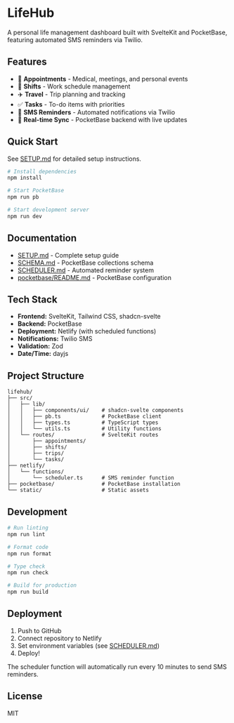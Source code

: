 # LifeHub

A personal life management dashboard built with SvelteKit and PocketBase, featuring automated SMS reminders via Twilio.

## Features

- 📅 **Appointments** - Medical, meetings, and personal events
- 💼 **Shifts** - Work schedule management
- ✈️ **Travel** - Trip planning and tracking
- ✅ **Tasks** - To-do items with priorities
- 📱 **SMS Reminders** - Automated notifications via Twilio
- 🔄 **Real-time Sync** - PocketBase backend with live updates

## Quick Start

See [SETUP.md](./SETUP.md) for detailed setup instructions.

```bash
# Install dependencies
npm install

# Start PocketBase
npm run pb

# Start development server
npm run dev
```

## Documentation

- [SETUP.md](./SETUP.md) - Complete setup guide
- [SCHEMA.md](./SCHEMA.md) - PocketBase collections schema
- [SCHEDULER.md](./SCHEDULER.md) - Automated reminder system
- [pocketbase/README.md](./pocketbase/README.md) - PocketBase configuration

## Tech Stack

- **Frontend:** SvelteKit, Tailwind CSS, shadcn-svelte
- **Backend:** PocketBase
- **Deployment:** Netlify (with scheduled functions)
- **Notifications:** Twilio SMS
- **Validation:** Zod
- **Date/Time:** dayjs

## Project Structure

```
lifehub/
├── src/
│   ├── lib/
│   │   ├── components/ui/    # shadcn-svelte components
│   │   ├── pb.ts             # PocketBase client
│   │   ├── types.ts          # TypeScript types
│   │   └── utils.ts          # Utility functions
│   └── routes/               # SvelteKit routes
│       ├── appointments/
│       ├── shifts/
│       ├── trips/
│       └── tasks/
├── netlify/
│   └── functions/
│       └── scheduler.ts      # SMS reminder function
├── pocketbase/               # PocketBase installation
└── static/                   # Static assets
```

## Development

```bash
# Run linting
npm run lint

# Format code
npm run format

# Type check
npm run check

# Build for production
npm run build
```

## Deployment

1. Push to GitHub
2. Connect repository to Netlify
3. Set environment variables (see [SCHEDULER.md](./SCHEDULER.md))
4. Deploy!

The scheduler function will automatically run every 10 minutes to send SMS reminders.

## License

MIT
